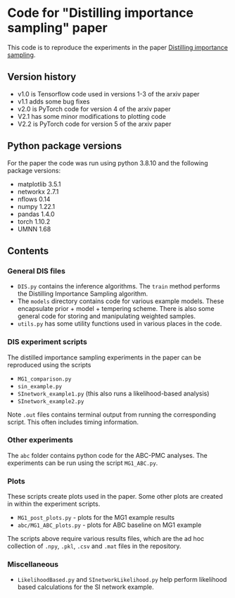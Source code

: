 # Code for "Distilling importance sampling" paper

This code is to reproduce the experiments in the paper [Distilling importance sampling](https://arxiv.org/abs/1910.03632).

## Version history

* v1.0 is Tensorflow code used in versions 1-3 of the arxiv paper
* v1.1 adds some bug fixes
* v2.0 is PyTorch code for version 4 of the arxiv paper
* V2.1 has some minor modifications to plotting code 
* V2.2 is PyTorch code for version 5 of the arxiv paper

## Python package versions

For the paper the code was run using python 3.8.10 and the following package versions:

* matplotlib 3.5.1
* networkx 2.7.1
* nflows 0.14
* numpy 1.22.1
* pandas 1.4.0
* torch 1.10.2
* UMNN 1.68

## Contents

### General DIS files

* `DIS.py` contains the inference algorithms. The `train` method performs the Distilling Importance Sampling algorithm.
* The `models` directory contains code for various example models. These encapsulate prior + model + tempering scheme. There is also some general code for storing and manipulating weighted samples.
* `utils.py` has some utility functions used in various places in the code.

### DIS experiment scripts

The distilled importance sampling experiments in the paper can be reproduced using the scripts

* `MG1_comparison.py`
* `sin_example.py`
* `SInetwork_example1.py` (this also runs a likelihood-based analysis)
* `SInetwork_example2.py`

Note `.out` files contains terminal output from running the corresponding script. This often includes timing information.

### Other experiments

The `abc` folder contains python code for the ABC-PMC analyses. The experiments can be run using the script `MG1_ABC.py`.

### Plots

These scripts create plots used in the paper. Some other plots are created in within the experiment scripts.

* `MG1_post_plots.py` - plots for the MG1 example results
* `abc/MG1_ABC_plots.py` - plots for ABC baseline on MG1 example

The scripts above require various results files, which are the ad hoc collection of `.npy`, `.pkl`, `.csv` and `.mat` files in the repository.

### Miscellaneous

* `LikelihoodBased.py` and `SInetworkLikelihood.py` help perform likelihood based calculations for the SI network example.